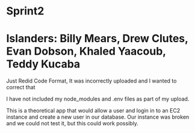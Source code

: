 # Sprint2
# Islanders: Billy Mears, Drew Clutes, Evan Dobson, Khaled Yaacoub, Teddy Kucaba
Just Redid Code Format, It was incorrectly uploaded and I wanted to correct that

I have not included my node_modules and .env files as part of my upload.

This is a theoretical app that would allow a user and login in to an EC2 instance and create a new user in our database.
Our instance was broken and we could not test it, but this could work possibly.
